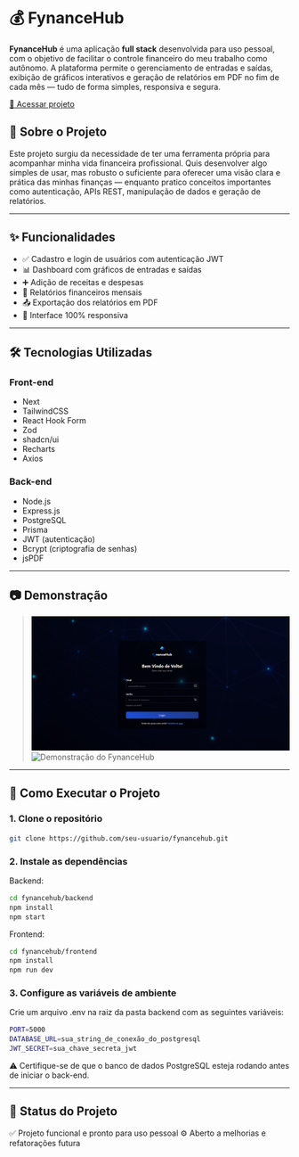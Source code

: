 # 💰 FynanceHub

**FynanceHub** é uma aplicação **full stack** desenvolvida para uso pessoal, com o objetivo de facilitar o controle financeiro do meu trabalho como autônomo. A plataforma permite o gerenciamento de entradas e saídas, exibição de gráficos interativos e geração de relatórios em PDF no fim de cada mês — tudo de forma simples, responsiva e segura.

[🔗 Acessar projeto](https://fynance-hub.vercel.app/login)

## 🧠 Sobre o Projeto

Este projeto surgiu da necessidade de ter uma ferramenta própria para acompanhar minha vida financeira profissional. Quis desenvolver algo simples de usar, mas robusto o suficiente para oferecer uma visão clara e prática das minhas finanças — enquanto pratico conceitos importantes como autenticação, APIs REST, manipulação de dados e geração de relatórios.

---

## ✨ Funcionalidades

- ✅ Cadastro e login de usuários com autenticação JWT
- 📊 Dashboard com gráficos de entradas e saídas
- ➕ Adição de receitas e despesas
- 📆 Relatórios financeiros mensais
- 📤 Exportação dos relatórios em PDF
- 📱 Interface 100% responsiva

---

## 🛠️ Tecnologias Utilizadas

### Front-end
- Next
- TailwindCSS
- React Hook Form
- Zod
- shadcn/ui
- Recharts 
- Axios

### Back-end
- Node.js
- Express.js
- PostgreSQL
- Prisma
- JWT (autenticação)
- Bcrypt (criptografia de senhas)
- jsPDF

---

## 📷 Demonstração

> ![Demonstração do FynanceHub](https://github.com/GabrielTh58/FynanceHub/blob/main/frontend/public/preview_login.png)
> ![Demonstração do FynanceHub](https://github.com/GabrielTh58/FynanceHub/raw/main/frontend/public/dashboard.gif)

---


## 🚀 Como Executar o Projeto

### 1. Clone o repositório

```bash
git clone https://github.com/seu-usuario/fynancehub.git
```

### 2. Instale as dependências

Backend:

```bash
cd fynancehub/backend
npm install
npm start
```

Frontend:
```bash
cd fynancehub/frontend
npm install
npm run dev
```

### 3. Configure as variáveis de ambiente
Crie um arquivo .env na raiz da pasta backend com as seguintes variáveis:
```bash
PORT=5000
DATABASE_URL=sua_string_de_conexão_do_postgresql
JWT_SECRET=sua_chave_secreta_jwt
```
⚠️ Certifique-se de que o banco de dados PostgreSQL esteja rodando antes de iniciar o back-end.

---

## 📌 Status do Projeto
✅ Projeto funcional e pronto para uso pessoal
⚙️ Aberto a melhorias e refatorações futura
